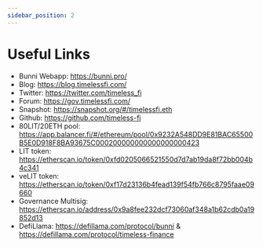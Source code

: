 ```yaml
---
sidebar_position: 2
---
```


# Useful Links

- Bunni Webapp: https://bunni.pro/
- Blog: https://blog.timelessfi.com/
- Twitter: https://twitter.com/timeless_fi
- Forum: https://gov.timelessfi.com/
- Snapshot: https://snapshot.org/#/timelessfi.eth
- Github: https://github.com/timeless-fi
- 80LIT/20ETH pool: https://app.balancer.fi/#/ethereum/pool/0x9232A548DD9E81BAC65500B5E0D918F8BA93675C000200000000000000000423
- LIT token: https://etherscan.io/token/0xfd0205066521550d7d7ab19da8f72bb004b4c341
- veLIT token: https://etherscan.io/token/0xf17d23136b4fead139f54fb766c8795faae09660
- Governance Multisig: https://etherscan.io/address/0x9a8fee232dcf73060af348a1b62cdb0a19852d13
- DefiLlama: https://defillama.com/protocol/bunni & https://defillama.com/protocol/timeless-finance